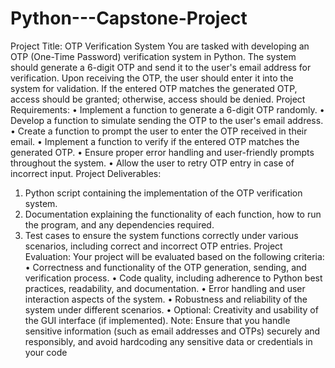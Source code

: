 # Python---Capstone-Project
Project Title: OTP Verification System
You are tasked with developing an OTP (One-Time Password) verification system in Python. The system should generate a 6-digit OTP and send it to the user's email address for verification. Upon receiving the OTP, the user should enter it into the system for validation. If the entered OTP matches the generated OTP, access should be granted; otherwise, access should be denied.
Project Requirements:
•	Implement a function to generate a 6-digit OTP randomly.
•	Develop a function to simulate sending the OTP to the user's email address.
•	Create a function to prompt the user to enter the OTP received in their email.
•	Implement a function to verify if the entered OTP matches the generated OTP.
•	Ensure proper error handling and user-friendly prompts throughout the system.
•	Allow the user to retry OTP entry in case of incorrect input.
Project Deliverables:
1.	Python script containing the implementation of the OTP verification system.
2.	Documentation explaining the functionality of each function, how to run the program, and any dependencies required.
3.	Test cases to ensure the system functions correctly under various scenarios, including correct and incorrect OTP entries.
Project Evaluation: Your project will be evaluated based on the following criteria:
•	Correctness and functionality of the OTP generation, sending, and verification process.
•	Code quality, including adherence to Python best practices, readability, and documentation.
•	Error handling and user interaction aspects of the system.
•	Robustness and reliability of the system under different scenarios.
•	Optional: Creativity and usability of the GUI interface (if implemented).
Note: Ensure that you handle sensitive information (such as email addresses and OTPs) securely and responsibly, and avoid hardcoding any sensitive data or credentials in your code

